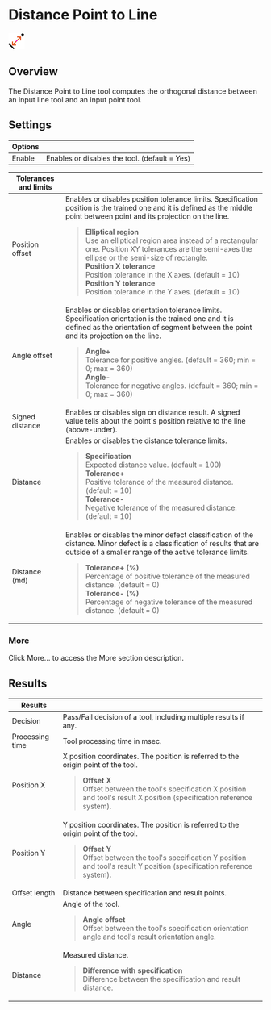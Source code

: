 Distance Point to Line
======================

![](../../../img/x_Graphics/Tools/UvfStdToolsDistP2L-0.png)

Overview
--------

The Distance Point to Line tool computes the orthogonal distance between an input line tool and an input point tool.

Settings
--------

| Options | |
| --- | --- |
| Enable | Enables or disables the tool. (default = Yes) |

| Tolerances and limits | |
| --- | --- |
| Position offset | Enables or disables position tolerance limits. Specification position is the trained one and it is defined as the middle point between point and its projection on the line.<blockquote> **Elliptical region**<br>Use an elliptical region area instead of a rectangular one. Position XY tolerances are the semi-axes the ellipse or the semi-size of rectangle.<br>  **Position X tolerance**<br>Position tolerance in the X axes. (default = 10)<br>  **Position Y tolerance**<br>Position tolerance in the Y axes. (default = 10)<br> </blockquote> |
| Angle offset | Enables or disables orientation tolerance limits. Specification orientation is the trained one and it is defined as the orientation of segment between the point and its projection on the line.<blockquote> **Angle+**<br>Tolerance for positive angles. (default = 360; min = 0; max = 360)<br>  **Angle-**<br>Tolerance for negative angles. (default = 360; min = 0; max = 360)<br> </blockquote> |
| Signed distance | Enables or disables sign on distance result. A signed value tells about the point's position relative to the line (above-under). |
| Distance | Enables or disables the distance tolerance limits.<blockquote> **Specification**<br>Expected distance value. (default = 100)<br>  **Tolerance+**<br>Positive tolerance of the measured distance. (default = 10)<br>  **Tolerance-**<br>Negative tolerance of the measured distance. (default = 10)<br> </blockquote> |
| Distance (md) | Enables or disables the minor defect classification of the distance. Minor defect is a classification of results that are outside of a smaller range of the active tolerance limits.<blockquote> **Tolerance+ (%)**<br>Percentage of positive tolerance of the measured distance. (default = 0)<br>  **Tolerance- (%)**<br>Percentage of negative tolerance of the measured distance. (default = 0)<br> </blockquote> |

### More

Click More... to access the More section description.

Results
-------

| Results | |
| --- | --- |
| Decision | Pass/Fail decision of a tool, including multiple results if any. |
| Processing time | Tool processing time in msec. |
| Position X | X position coordinates. The position is referred to the origin point of the tool.<blockquote> **Offset X**<br>Offset between the tool's specification X position and tool's result X position (specification reference system).<br> </blockquote> |
| Position Y | Y position coordinates. The position is referred to the origin point of the tool.<blockquote> **Offset Y**<br>Offset between the tool's specification Y position and tool's result Y position (specification reference system).<br> </blockquote> |
| Offset length | Distance between specification and result points. |
| Angle | Angle of the tool.<blockquote> **Angle offset**<br>Offset between the tool's specification orientation angle and tool's result orientation angle.<br> </blockquote> |
| Distance | Measured distance.<blockquote> **Difference with specification**<br>Difference between the specification and result distance.<br> </blockquote> |



